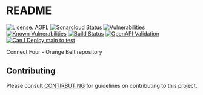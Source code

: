 # README

[![License: AGPL](https://img.shields.io/badge/License-AGPL-blue.svg)](https://github.com/gotreasa/connect-four---orange-belt/blob/main/LICENSE)
[![Sonarcloud Status](https://sonarcloud.io/api/project_badges/measure?project=gotreasa_connect-four---orange-belt&metric=alert_status)](https://sonarcloud.io/dashboard?id=gotreasa_connect-four---orange-belt)
[![Vulnerabilities](https://sonarcloud.io/api/project_badges/measure?project=gotreasa_connect-four---orange-belt&metric=vulnerabilities)](https://sonarcloud.io/summary/new_code?id=gotreasa_connect-four---orange-belt)
[![Known Vulnerabilities](https://snyk.io/test/github/gotreasa/connect-four---orange-belt/badge.svg)](https://snyk.io/test/github/gotreasa/connect-four---orange-belt)
[![Build Status](https://github.com/gotreasa/connect-four---orange-belt/actions/workflows/pipeline.yml/badge.svg)](https://github.com/gotreasa/connect-four---orange-belt/actions/workflows/pipeline.yml)
[![OpenAPI Validation](https://validator.swagger.io/validator?url=https://raw.githubusercontent.com/gotreasa/connect-four---orange-belt/main/openapi.yaml)](https://editor.swagger.io/?url=https://raw.githubusercontent.com/gotreasa/connect-four---orange-belt/main/openapi.yaml)
[![Can I Deploy main to test](https://gotreasa.pactflow.io/pacticipants/connect-four---orange-belt_app/branches/main/latest-version/can-i-deploy/to-environment/test/badge)](https://gotreasa.pactflow.io/hal-browser/browser.html#https://gotreasa.pactflow.io/pacticipants/connect-four---orange-belt_app/branches/main/latest-version/can-i-deploy/to-environment/test/badge)

Connect Four - Orange Belt repository

## Contributing

Please consult [CONTIRBUTING](./CONTRIBUTING.md) for guidelines on contributing to this project.
